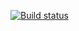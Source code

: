[![Build status](https://ci.appveyor.com/api/projects/status/6m62s6o7yfa694sx?svg=true)](https://ci.appveyor.com/project/horungeelena/rest)
